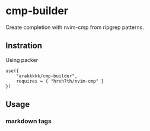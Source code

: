# cmp-builder
Create completion with nvim-cmp from ripgrep patterns.

## Instration
Using packer
```
use({
	"arakkkkk/cmp-builder",
	requires = { "hrsh7th/nvim-cmp" }
})
```

## Usage
### markdown tags


